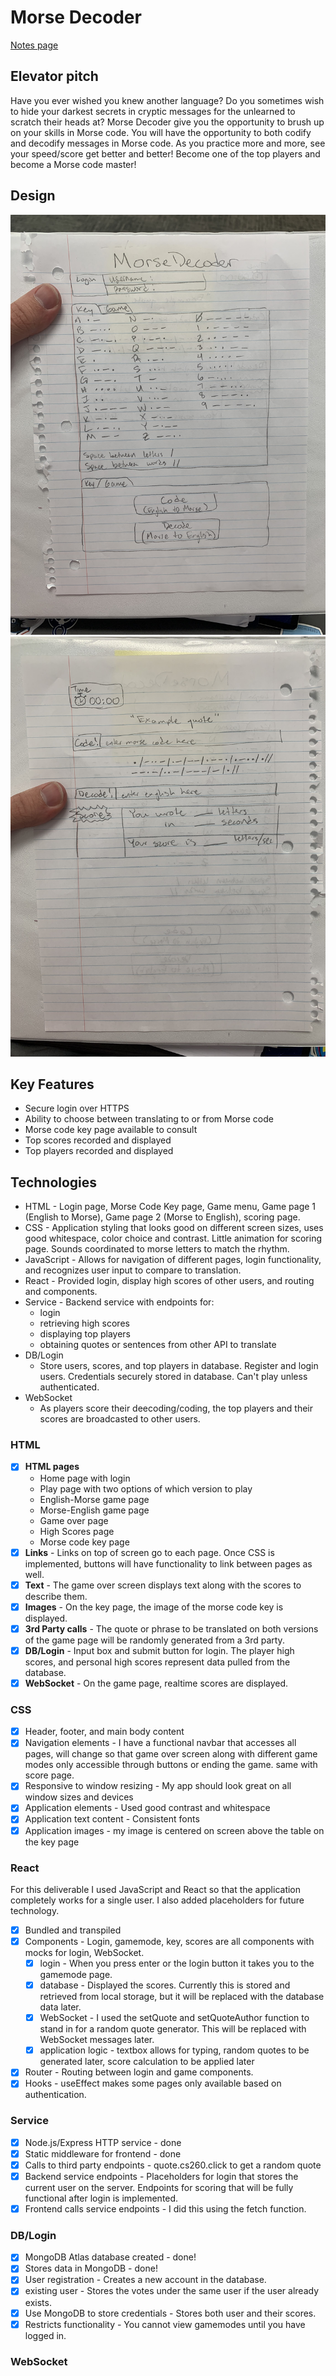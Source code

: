 # Morse Decoder
[Notes page](notes.md)
## Elevator pitch
Have you ever wished you knew another language? Do you sometimes wish to hide your darkest secrets in cryptic messages for the unlearned to scratch their heads at? Morse Decoder give you the opportunity to brush up on your skills in Morse code. You will have the opportunity to both codify and decodify messages in Morse code. As you practice more and more, see your speed/score get better and better! Become one of the top players and become a Morse code master!
## Design
![decoderfront](decoder1.JPG)
![decoderback](decoder2.JPG)
## Key Features
* Secure login over HTTPS
* Ability to choose between translating to or from Morse code
* Morse code key page available to consult
* Top scores recorded and displayed
* Top players recorded and displayed
## Technologies
* HTML - Login page, Morse Code Key page, Game menu, Game page 1 (English to Morse), Game page 2 (Morse to English), scoring page.
* CSS - Application styling that looks good on different screen sizes, uses good whitespace, color choice and contrast. Little animation for scoring page. Sounds coordinated to morse letters to match the rhythm.
* JavaScript - Allows for navigation of different pages, login functionality, and recognizes user input to compare to translation.
* React - Provided login, display high scores of other users, and routing and components.
* Service - Backend service with endpoints for:
  - login
  - retrieving high scores
  - displaying top players
  - obtaining quotes or sentences from other API to translate
* DB/Login
  - Store users, scores, and top players in database. Register and login users. Credentials securely stored in database. Can't play unless authenticated.
* WebSocket
  - As players score their deecoding/coding, the top players and their scores are broadcasted to other users.
### HTML
- [x] **HTML pages**
  * Home page with login
  * Play page with two options of which version to play
  * English-Morse game page
  * Morse-English game page
  * Game over page
  * High Scores page
  * Morse code key page
- [x] **Links** - Links on top of screen go to each page. Once CSS is implemented, buttons will have functionality to link between pages as well.
- [x] **Text** - The game over screen displays text along with the scores to describe them.
- [x] **Images** - On the key page, the image of the morse code key is displayed.
- [x] **3rd Party calls** - The quote or phrase to be translated on both versions of the game page will be randomly generated from a 3rd party. 
- [x] **DB/Login** - Input box and submit button for login. The player high scores, and personal high scores represent data pulled from the database.
- [x] **WebSocket** - On the game page, realtime scores are displayed.
### CSS
- [x] Header, footer, and main body content
- [x]  Navigation elements - I have a functional navbar that accesses all pages, will change so that game over screen along with different game modes only accessible through buttons or ending the game. same with score page.
- [x]  Responsive to window resizing - My app should look great on all window sizes and devices
- [x]  Application elements - Used good contrast and whitespace
- [x]  Application text content - Consistent fonts
- [x]  Application images - my image is centered on screen above the table on the key page
### React
For this deliverable I used JavaScript and React so that the application completely works for a single user. I also added placeholders for future technology.
- [x] Bundled and transpiled
- [x] Components - Login, gamemode, key, scores are all components with mocks for login, WebSocket.
  - [x] login - When you press enter or the login button it takes you to the gamemode page.
  - [x] database - Displayed the scores. Currently this is stored and retrieved from local storage, but it will be replaced with the database data later.
  - [x] WebSocket - I used the setQuote and setQuoteAuthor function to stand in for a random quote generator. This will be replaced with WebSocket messages later.
  - [x] application logic - textbox allows for typing, random quotes to be generated later, score calculation to be applied later
- [x] Router - Routing between login and game components.
- [x] Hooks - useEffect makes some pages only available based on authentication.
### Service
- [x] Node.js/Express HTTP service - done
- [x] Static middleware for frontend - done
- [x] Calls to third party endpoints - quote.cs260.click to get a random quote
- [x] Backend service endpoints - Placeholders for login that stores the current user on the server. Endpoints for scoring that will be fully functional after login is implemented.
- [x] Frontend calls service endpoints - I did this using the fetch function.
### DB/Login
-  [x] MongoDB Atlas database created - done!
-  [x] Stores data in MongoDB - done!
-  [x] User registration - Creates a new account in the database.
-  [x] existing user - Stores the votes under the same user if the user already exists.
-  [x] Use MongoDB to store credentials - Stores both user and their scores.
-  [x] Restricts functionality - You cannot view gamemodes until you have logged in.
### WebSocket
